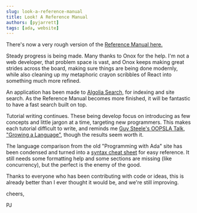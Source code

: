```yaml
---
slug: look-a-reference-manual
title: Look! A Reference Manual
authors: [pyjarrett]
tags: [ada, website]
---
```


There's now a very rough version of the [Reference Manual here.][ref-manual]

<!--truncate-->

Steady progress is being made. Many thanks to Onox for the help. I'm not a
web developer, that problem space is vast, and Onox keeps making great strides
across the board, making sure things are being done modernly, while also
cleaning up my metaphoric crayon scribbles of React into something much more
refined.

An application has been made to [Algolia Search,][algolia-search]
for indexing and site search. As the Reference Manual becomes more finished,
it will be fantastic to have a fast search built on top.

Tutorial writing continues. These being develop focus on introducing as few
concepts and little jargon at a time, targeting new programmers. This makes
each tutorial difficult to write, and reminds me
[Guy Steele's OOPSLA Talk, "Growing a Language"][growing-a-language], though
the results seem worth it.

The language comparison from the old "Programming with Ada" site has been
condensed and turned into a [syntax cheat sheet][cheat-sheet] for easy
reference. It still needs some formatting help and some sections are
missing (like concurrency), but the perfect is the enemy of the good.

Thanks to everyone who has been contributing with code or ideas,
this is already better than I ever thought it would be, and we're still
improving.

cheers,

PJ

[algolia-search]: https://docsearch.algolia.com/
[cheat-sheet]: ../docs/cheat-sheet
[growing-a-language]: https://www.youtube.com/watch?v=lw6TaiXzHAE
[ref-manual]: ../docs/arm/AA-TOC
